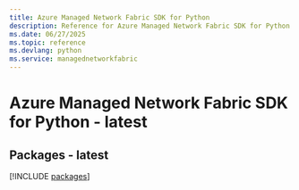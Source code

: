 ```yaml
---
title: Azure Managed Network Fabric SDK for Python
description: Reference for Azure Managed Network Fabric SDK for Python
ms.date: 06/27/2025
ms.topic: reference
ms.devlang: python
ms.service: managednetworkfabric
---
```

# Azure Managed Network Fabric SDK for Python - latest
## Packages - latest
[!INCLUDE [packages](managed-network-fabric-index.md)]
